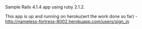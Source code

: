 Sample Rails 4.1.4 app using ruby 2.1.2.

This app is up and running on heroku(wrt the work done so far) - http://nameless-fortress-8002.herokuapp.com/users/sign_in
